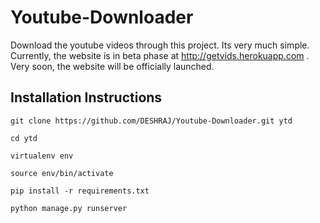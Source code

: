 Youtube-Downloader
==================

Download the youtube videos through this project. Its very much simple. Currently, the website is in beta phase at http://getvids.herokuapp.com . Very soon, the website will be officially launched. 

Installation Instructions
--------------------------

`git clone https://github.com/DESHRAJ/Youtube-Downloader.git ytd`

`cd ytd`

`virtualenv env`

`source env/bin/activate`

`pip install -r requirements.txt`

`python manage.py runserver`

